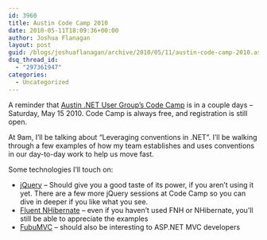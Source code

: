 ```yaml
---
id: 3960
title: Austin Code Camp 2010
date: 2010-05-11T18:09:36+00:00
author: Joshua Flanagan
layout: post
guid: /blogs/joshuaflanagan/archive/2010/05/11/austin-code-camp-2010.aspx
dsq_thread_id:
  - "297361947"
categories:
  - Uncategorized
---
```

A reminder that <a href="http://codecamp.adnug.org/" target="_blank">Austin .NET User Group’s Code Camp</a> is in a couple days – Saturday, May 15 2010. Code Camp is always free, and registration is still open.

At 9am, I’ll be talking about “Leveraging conventions in .NET”. I’ll be walking through a few examples of how my team establishes and uses conventions in our day-to-day work to help us move fast. 

Some technologies I’ll touch on:

  * <a href="http://jquery.com/" target="_blank">jQuery</a> – Should give you a good taste of its power, if you aren’t using it yet. There are a few more jQuery sessions at Code Camp so you can dive in deeper if you like what you see.
  * <a href="http://fluentnhibernate.org/" target="_blank">Fluent NHibernate</a> – even if you haven’t used FNH or NHibernate, you’ll still be able to appreciate the examples
  * <a href="http://fubumvc.com/" target="_blank">FubuMVC</a> – should also be interesting to ASP.NET MVC developers